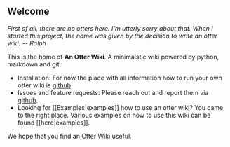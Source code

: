 ## Welcome

*First of all, there are no otters here. I'm utterly sorry about that. When I started this project, the name was given by the decision to write an otter wiki.
-- Ralph*

This is the home of **An Otter Wiki**. A minimalstic wiki powered by python, markdown and git.

- Installation: For now the place with all information how to run your own otter wiki is [github](https://github.com/redimp/otterwiki/).
- Issues and feature requests: Please reach out and report them via [github](https://github.com/redimp/otterwiki/issues).
- Looking for [[Examples|examples]] how to use an otter wiki? You came to the right place. Various examples on how to use this wiki can be found [[here|examples]].

We hope that you find an Otter Wiki useful.
